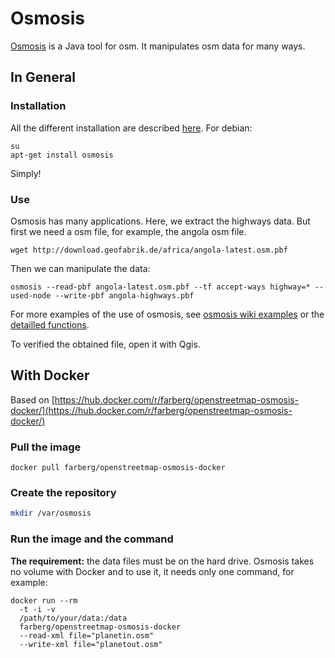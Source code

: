# Osmosis

[Osmosis](http://wiki.openstreetmap.org/wiki/Osmosis "link to osmosis") is a Java tool for osm. It manipulates osm data for many ways.

## In General
### Installation

All the different installation are described [here](http://wiki.openstreetmap.org/wiki/Osmosis/Installation#Linux). For debian:

    su  
    apt-get install osmosis

Simply!

### Use

Osmosis has many applications. Here, we extract the highways data. But first we need a osm file, for example, the angola osm file.

    wget http://download.geofabrik.de/africa/angola-latest.osm.pbf

Then we can manipulate the data:

    osmosis --read-pbf angola-latest.osm.pbf --tf accept-ways highway=* --used-node --write-pbf angola-highways.pbf

For more examples of the use of osmosis, see [osmosis wiki examples](http://wiki.openstreetmap.org/wiki/Osmosis/Examples) or the [detailled functions](http://wiki.openstreetmap.org/wiki/Osmosis/Detailed_Usage_0.45).  

To verified the obtained file, open it with Qgis.

<!-- -->

## With Docker
Based on [https://hub.docker.com/r/farberg/openstreetmap-osmosis-docker/](https://hub.docker.com/r/farberg/openstreetmap-osmosis-docker/)

### Pull the image
```
docker pull farberg/openstreetmap-osmosis-docker
```

### Create the repository
```bash
mkdir /var/osmosis
```

### Run the image and the command
**The requirement:** the data files must be on the hard drive.
Osmosis takes no volume with Docker and to use it, it needs only one command, for example:

    docker run --rm
      -t -i -v
      /path/to/your/data:/data
      farberg/openstreetmap-osmosis-docker
      --read-xml file="planetin.osm"
      --write-xml file="planetout.osm"
